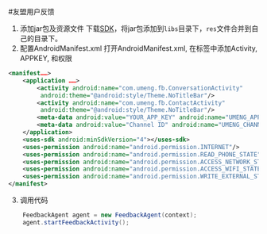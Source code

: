#友盟用户反馈
1. 添加jar包及资源文件
下载[SDK](http://dev.umeng.com/feedback/android/sdk-download)，将jar包添加到`libs`目录下，`res`文件合并到自己的目录下。
2. 配置AndroidManifest.xml
打开AndroidManifest.xml, 在<application>标签中添加Activity, APPKEY, 和权限
```xml
<manifest……>
    <application ……>
        <activity android:name="com.umeng.fb.ConversationActivity"
         android:theme="@android:style/Theme.NoTitleBar"/>
        <activity android:name="com.umeng.fb.ContactActivity"
         android:theme="@android:style/Theme.NoTitleBar"/>
        <meta-data android:value="YOUR_APP_KEY" android:name="UMENG_APPKEY"></meta-data>
        <meta-data android:value="Channel ID" android:name="UMENG_CHANNEL"/>
    </application>
    <uses-sdk android:minSdkVersion="4"></uses-sdk>
    <uses-permission android:name="android.permission.INTERNET"/>
    <uses-permission android:name="android.permission.READ_PHONE_STATE"/>
    <uses-permission android:name="android.permission.ACCESS_NETWORK_STATE"/>
    <uses-permission android:name="android.permission.ACCESS_WIFI_STATE" />
    <uses-permission android:name="android.permission.WRITE_EXTERNAL_STORAGE" />
</manifest>
```
3. 调用代码
```java
	FeedbackAgent agent = new FeedbackAgent(context);
    agent.startFeedbackActivity();
```